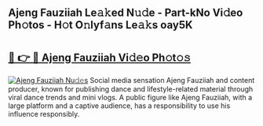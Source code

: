 ## Ajeng Fauziiah Le𝚊𝚔ed N𝚞𝚍e - Part-kNo Vi𝚍eo Ph𝚘tos - H𝚘t O𝚗lyf𝚊ns Le𝚊𝚔s oay5K

# <h2><a href="http://hf3bz7o.feru.top/?c=Ajeng+Fauziiah">🔗 👉 🔴 Ajeng Fauziiah Vi𝚍𝚎o Ph𝚘t𝚘𝚜</a></h2>

[![Ajeng Fauziiah Nu𝚍𝚎s](https://i.imgur.com/0TWrTi3.gif)](http://hf3bz7o.feru.top/?c=Ajeng+Fauziiah)
Social media sensation Ajeng Fauziiah and content producer, known for publishing dance and lifestyle-related material through viral dance trends and mini vlogs. A public figure like Ajeng Fauziiah, with a large platform and a captive audience, has a responsibility to use his influence responsibly. 
